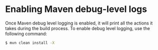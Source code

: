 # Enabling Maven debug-level logs

Once Maven debug level logging is enabled, it will print all the actions it takes during the build process. To enable debug level logging, use the following command:

```bash
$ mvn clean install -X
```